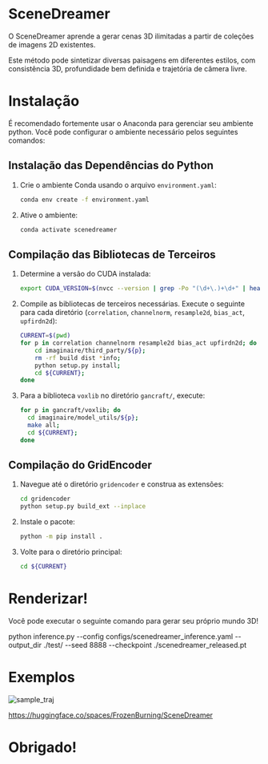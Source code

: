 # SceneDreamer
O SceneDreamer aprende a gerar cenas 3D ilimitadas a partir de coleções de imagens 2D existentes.

Este método pode sintetizar diversas paisagens em diferentes estilos, com consistência 3D, profundidade bem definida e trajetória de câmera livre.

# Instalação
É recomendado fortemente usar o Anaconda para gerenciar seu ambiente python. Você pode configurar o ambiente necessário pelos seguintes comandos:


## Instalação das Dependências do Python

1. Crie o ambiente Conda usando o arquivo `environment.yaml`:

    ```bash
    conda env create -f environment.yaml
    ```

2. Ative o ambiente:

    ```bash
    conda activate scenedreamer
    ```

## Compilação das Bibliotecas de Terceiros

1. Determine a versão do CUDA instalada:

    ```bash
    export CUDA_VERSION=$(nvcc --version | grep -Po "(\d+\.)+\d+" | head -1)
    ```

2. Compile as bibliotecas de terceiros necessárias. Execute o seguinte para cada diretório (`correlation`, `channelnorm`, `resample2d`, `bias_act`, `upfirdn2d`):

    ```bash
    CURRENT=$(pwd)
    for p in correlation channelnorm resample2d bias_act upfirdn2d; do
        cd imaginaire/third_party/${p};
        rm -rf build dist *info;
        python setup.py install;
        cd ${CURRENT};
    done
    ```

3. Para a biblioteca `voxlib` no diretório `gancraft/`, execute:

    ```bash
    for p in gancraft/voxlib; do
      cd imaginaire/model_utils/${p};
      make all;
      cd ${CURRENT};
    done
    ```

## Compilação do GridEncoder

1. Navegue até o diretório `gridencoder` e construa as extensões:

    ```bash
    cd gridencoder
    python setup.py build_ext --inplace
    ```

2. Instale o pacote:

    ```bash
    python -m pip install .
    ```

3. Volte para o diretório principal:

    ```bash
    cd ${CURRENT}
    ```


# Renderizar!
Você pode executar o seguinte comando para gerar seu próprio mundo 3D!

python inference.py --config configs/scenedreamer_inference.yaml --output_dir ./test/ --seed 8888 --checkpoint ./scenedreamer_released.pt

# Exemplos 


![sample_traj](https://github.com/user-attachments/assets/8bef1cf5-9c6c-48f3-858d-19b8610705e4)

https://huggingface.co/spaces/FrozenBurning/SceneDreamer

# Obrigado!

